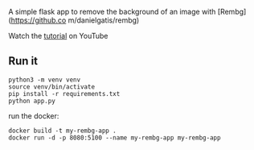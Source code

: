 A simple flask app to remove the background of an image with [Rembg](https://github.co m/danielgatis/rembg)

Watch the [tutorial](https://youtu.be/cw34KMPSt4k) on YouTube

## Run it

```
python3 -m venv venv
source venv/bin/activate
pip install -r requirements.txt
python app.py
```

run the docker: 

```
docker build -t my-rembg-app .
docker run -d -p 8080:5100 --name my-rembg-app my-rembg-app
```